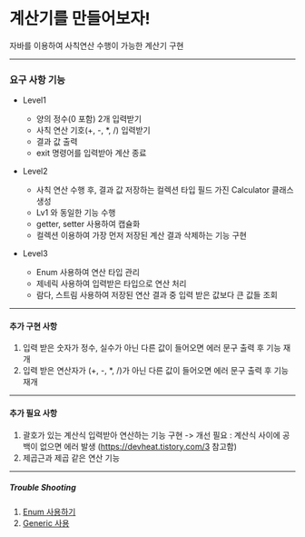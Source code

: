 # 계산기를 만들어보자!
자바를 이용하여 사칙연산 수행이 가능한 계산기 구현

---
### 요구 사항 기능
* Level1
  
   * 양의 정수(0 포함) 2개 입력받기
   * 사칙 연산 기호(+, -, *, /) 입력받기
   * 결과 값 출력
   * exit 명령어를 입력받아 계산 종료

* Level2

  * 사칙 연산 수행 후, 결과 값 저장하는 컬렉션 타입 필드 가진 Calculator 클래스 생성
  * Lv1 와 동일한 기능 수행
  * getter, setter 사용하여 캡슐화
  * 컬렉션 이용하여 가장 먼저 저장된 계산 결과 삭제하는 기능 구현
 
* Level3

  * Enum 사용하여 연산 타입 관리
  * 제네릭 사용하여 입력받은 타입으로 연산 처리
  * 람다, 스트림 사용하여 저장된 연산 결과 중 입력 받은 값보다 큰 값들 조회

---
#### 추가 구현 사항
1. 입력 받은 숫자가 정수, 실수가 아닌 다른 값이 들어오면 에러 문구 출력 후 기능 재개
2. 입력 받은 연산자가 (+, -, *, /)가 아닌 다른 값이 들어오면 에러 문구 출력 후 기능 재개
---
#### 추가 필요 사항
1. 괄호가 있는 계산식 입력받아 연산하는 기능 구현 -> 개선 필요 : 계산식 사이에 공백이 없으면 에러 발생 (https://devheat.tistory.com/3 참고함)
2. 제곱근과 제곱 같은 연산 기능
---
##### Trouble Shooting
1. [Enum 사용하기](https://withsumyeom.tistory.com/14)
2. [Generic 사용](https://withsumyeom.tistory.com/15)
